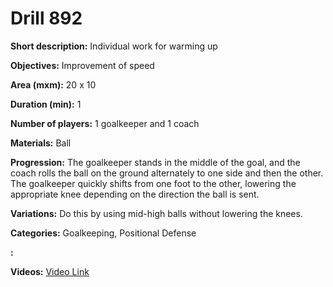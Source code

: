 # Drill 892

**Short description:**
Individual work for warming up

**Objectives:**
Improvement of speed

**Area (mxm):**
20 x 10

**Duration (min):**
1

**Number of players:**
1 goalkeeper and 1 coach

**Materials:**
Ball

**Progression:**
The goalkeeper stands in the middle of the goal, and the coach rolls the ball on the ground alternately to one side and then the other. The goalkeeper quickly shifts from one foot to the other, lowering the appropriate knee depending on the direction the ball is sent.

**Variations:**
Do this by using mid-high balls without lowering the knees.

**Categories:**
Goalkeeping, Positional Defense

**:**


**Videos:**
[Video Link](https://www.youtube.com/embed/vSDWaenhRB0)

